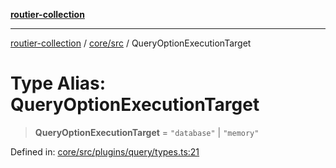 [**routier-collection**](../../../README.md)

***

[routier-collection](../../../README.md) / [core/src](../README.md) / QueryOptionExecutionTarget

# Type Alias: QueryOptionExecutionTarget

> **QueryOptionExecutionTarget** = `"database"` \| `"memory"`

Defined in: [core/src/plugins/query/types.ts:21](https://github.com/Agrejus/routier/blob/ae307d61bf9883ec014a438be7cbd96d2060d092/core/src/plugins/query/types.ts#L21)
